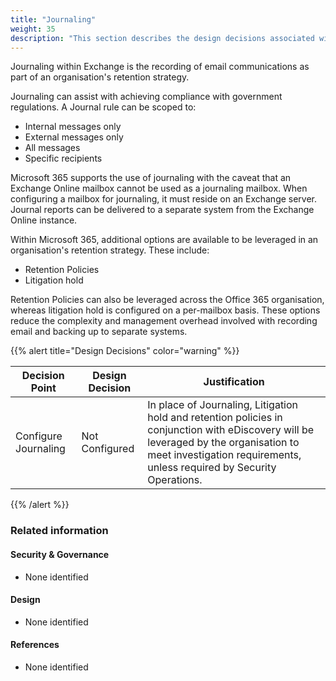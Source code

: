 ```yaml
---
title: "Journaling"
weight: 35
description: "This section describes the design decisions associated with Journaling for system(s) built using ASD's Blueprint for Secure Cloud."
---
```


Journaling within Exchange is the recording of email communications as part of an organisation's retention strategy.

Journaling can assist with achieving compliance with government regulations. A Journal rule can be scoped to:

* Internal messages only
* External messages only
* All messages
* Specific recipients

Microsoft 365 supports the use of journaling with the caveat that an Exchange Online mailbox cannot be used as a journaling mailbox. When configuring a mailbox for journaling, it must reside on an Exchange server. Journal reports can be delivered to a separate system from the Exchange Online instance. 

Within Microsoft 365, additional options are available to be leveraged in an organisation's retention strategy. These include:

* Retention Policies
* Litigation hold

Retention Policies can also be leveraged across the Office 365 organisation, whereas litigation hold is configured on a per-mailbox basis. These options reduce the complexity and management overhead involved with recording email and backing up to separate systems.

{{% alert title="Design Decisions" color="warning" %}}

| Decision Point       | Design Decision | Justification                                                                                                                                                                                                   |
|----------------------|-----------------|-----------------------------------------------------------------------------------------------------------------------------------------------------------------------------------------------------------------|
| Configure Journaling | Not Configured  | In place of Journaling, Litigation hold and retention policies in conjunction with eDiscovery will be leveraged by the organisation to meet investigation requirements, unless required by Security Operations. |

{{% /alert %}}

### Related information

#### Security & Governance

* None identified

#### Design

* None identified

#### References

* None identified